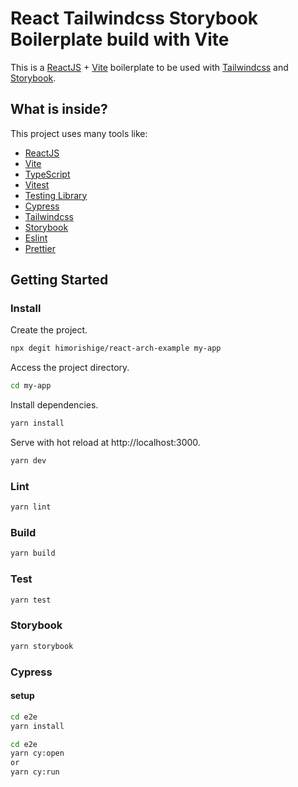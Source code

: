 # React Tailwindcss Storybook Boilerplate build with Vite

This is a [ReactJS](https://reactjs.org) + [Vite](https://vitejs.dev) boilerplate to be used with [Tailwindcss](https://tailwindcss.com) and [Storybook](https://storybook.js.org/).

## What is inside?

This project uses many tools like:

- [ReactJS](https://reactjs.org)
- [Vite](https://vitejs.dev)
- [TypeScript](https://www.typescriptlang.org)
- [Vitest](https://vitest.dev/)
- [Testing Library](https://testing-library.com)
- [Cypress](https://docs.cypress.io/)
- [Tailwindcss](https://tailwindcss.com)
- [Storybook](https://storybook.js.org/)
- [Eslint](https://eslint.org)
- [Prettier](https://prettier.io)

## Getting Started

### Install

Create the project.

```bash
npx degit himorishige/react-arch-example my-app
```

Access the project directory.

```bash
cd my-app
```

Install dependencies.

```bash
yarn install
```

Serve with hot reload at http://localhost:3000.

```bash
yarn dev
```

### Lint

```bash
yarn lint
```

### Build

```bash
yarn build
```

### Test

```bash
yarn test
```

### Storybook

```bash
yarn storybook
```

### Cypress

#### setup

```bash
cd e2e
yarn install
```

```bash
cd e2e
yarn cy:open
or
yarn cy:run
```
